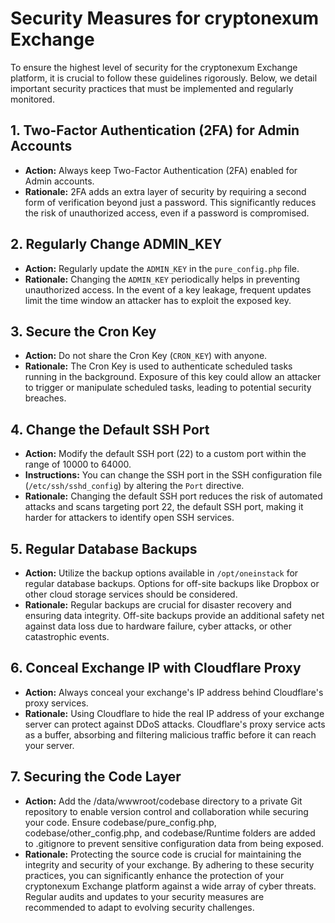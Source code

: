 # Security Measures for cryptonexum Exchange

To ensure the highest level of security for the cryptonexum Exchange platform, it is crucial to follow these guidelines rigorously. Below, we detail important security practices that must be implemented and regularly monitored.

## 1. Two-Factor Authentication (2FA) for Admin Accounts

- **Action:** Always keep Two-Factor Authentication (2FA) enabled for Admin accounts.
- **Rationale:** 2FA adds an extra layer of security by requiring a second form of verification beyond just a password. This significantly reduces the risk of unauthorized access, even if a password is compromised.

## 2. Regularly Change ADMIN_KEY

- **Action:** Regularly update the `ADMIN_KEY` in the `pure_config.php` file.
- **Rationale:** Changing the `ADMIN_KEY` periodically helps in preventing unauthorized access. In the event of a key leakage, frequent updates limit the time window an attacker has to exploit the exposed key.

## 3. Secure the Cron Key

- **Action:** Do not share the Cron Key (`CRON_KEY`) with anyone.
- **Rationale:** The Cron Key is used to authenticate scheduled tasks running in the background. Exposure of this key could allow an attacker to trigger or manipulate scheduled tasks, leading to potential security breaches.

## 4. Change the Default SSH Port

- **Action:** Modify the default SSH port (22) to a custom port within the range of 10000 to 64000.
- **Instructions:** You can change the SSH port in the SSH configuration file (`/etc/ssh/sshd_config`) by altering the `Port` directive.
- **Rationale:** Changing the default SSH port reduces the risk of automated attacks and scans targeting port 22, the default SSH port, making it harder for attackers to identify open SSH services.

## 5. Regular Database Backups

- **Action:** Utilize the backup options available in `/opt/oneinstack` for regular database backups. Options for off-site backups like Dropbox or other cloud storage services should be considered.
- **Rationale:** Regular backups are crucial for disaster recovery and ensuring data integrity. Off-site backups provide an additional safety net against data loss due to hardware failure, cyber attacks, or other catastrophic events.

## 6. Conceal Exchange IP with Cloudflare Proxy

- **Action:** Always conceal your exchange's IP address behind Cloudflare's proxy services.
- **Rationale:** Using Cloudflare to hide the real IP address of your exchange server can protect against DDoS attacks. Cloudflare's proxy service acts as a buffer, absorbing and filtering malicious traffic before it can reach your server.

## 7. Securing the Code Layer

- **Action:** Add the /data/wwwroot/codebase directory to a private Git repository to enable version control and collaboration while securing your code. Ensure codebase/pure_config.php, codebase/other_config.php, and codebase/Runtime folders are added to .gitignore to prevent sensitive configuration data from being exposed.
- **Rationale:** Protecting the source code is crucial for maintaining the integrity and security of your exchange.
By adhering to these security practices, you can significantly enhance the protection of your cryptonexum Exchange platform against a wide array of cyber threats. Regular audits and updates to your security measures are recommended to adapt to evolving security challenges.

